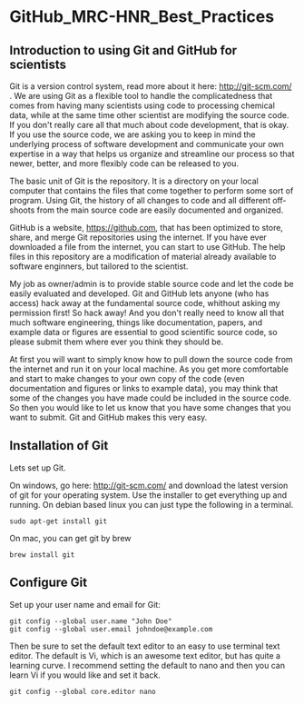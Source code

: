 GitHub_MRC-HNR_Best_Practices
=============================

Introduction to using Git and GitHub for scientists
----------------------------------------

Git is a version control system, read more about it here: http://git-scm.com/ . We are using Git as a flexible tool to handle the complicatedness that comes from having many scientists using code to processing chemical data, while at the same time other scientist are modifying the source code. If you don't really care all that much about code development, that is okay. If you use the source code, we are asking you to keep in mind the underlying process of software development and communicate your own expertise in a way that helps us organize and streamline our process so that newer, better, and more flexibly code can be released to you.

The basic unit of Git is the repository. It is a directory on your local computer that contains the files that come together to perform some sort of program. Using Git, the history of all changes to code and all different off-shoots from the main source code are easily documented and organized.

GitHub is a website, https://github.com, that has been optimized to store, share, and merge Git repositories using the internet. If you have ever downloaded a file from the internet, you can start to use GitHub. The help files in this repository are a modification of material already available to software enginners, but tailored to the scientist.

My job as owner/admin is to provide stable source code and let the code be easily evaluated and developed. Git and GitHub lets anyone (who has access) hack away at the fundamental source code, whithout asking my permission first! So hack away! And you don't really need to know all that much software engineering, things like documentation, papers, and example data or figures are essential to good scientific source code, so please submit them where ever you think they should be.

At first you will want to simply know how to pull down the source code from the internet and run it on your local machine. As you get more comfortable and start to make changes to your own copy of the code (even documentation and figures or links to example data), you may think that some of the changes you have made could be included in the source code. So then you would like to let us know that you have some changes that you want to submit. Git and GitHub makes this very easy.

Installation of Git
-------------------

Lets set up Git.

On windows, go here: http://git-scm.com/ and download the latest version of git for your operating system. Use the installer to get everything up and running. On debian based linux you can just type the following in a terminal.

``` shell
sudo apt-get install git
```

On mac, you can get git by brew
``` shell
brew install git
```

Configure Git
-------------

Set up your user name and email for Git:
``` git
git config --global user.name "John Doe"
git config --global user.email johndoe@example.com
```

Then be sure to set the default text editor to an easy to use terminal text editor. The default is Vi, which is an awesome text editor, but has quite a learning curve. I recommend setting the default to nano and then you can learn Vi if you would like and set it back.

``` git
git config --global core.editor nano
```
